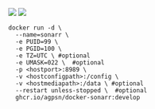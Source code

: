 ![ ](https://ghcr-badge.egpl.dev/agpsn/docker-sonarr/size?tag=develop)
![ ](https://ghcr-badge.egpl.dev/agpsn/docker-sonarr/latest_tag?trim=major&label=develop)

```
docker run -d \
  --name=sonarr \
  -e PUID=99 \
  -e PGID=100 \
  -e TZ=UTC \ #optional
  -e UMASK=022 \  #optional
  -p <hostport>:8989 \
  -v <hostconfigpath>:/config \
  -v <hostmediapath>:/data \ #optional
  --restart unless-stopped \  #optional
  ghcr.io/agpsn/docker-sonarr:develop
```

